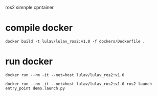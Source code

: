 
ros2 simnple cpntainer 

# compile docker

    docker build -t lulav/lulav_ros2:v1.0 -f dockers/Dockerfile .

# run docker

    docker run --rm -it --net=host lulav/lulav_ros2:v1.0
    
    docker run --rm -it --net=host lulav/lulav_ros2:v1.0 ros2 launch entry_point demo.launch.py


